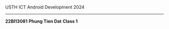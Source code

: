 USTH ICT Android Development 2024
********************************************

**22BI13081**
**Phung Tien Dat**
**Class 1**
